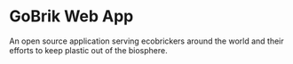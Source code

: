 # GoBrik Web App
An open source application serving ecobrickers around the world and their efforts to keep plastic out of the biosphere.
